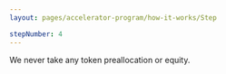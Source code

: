 ```yaml
---
layout: pages/accelerator-program/how-it-works/Step

stepNumber: 4
---
```


We never take any token preallocation or equity.
